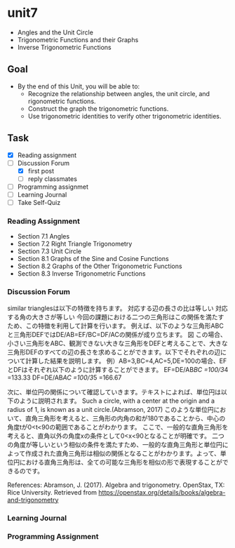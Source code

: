 # unit7

- Angles and the Unit Circle
- Trigonometric Functions and their Graphs
- Inverse Trigonometric Functions

## Goal

- By the end of this Unit, you will be able to:
  - Recognize the relationship between angles, the unit circle, and rigonometric functions.
  - Construct the graph the trigonometric functions.
  - Use trigonometric identities to verify other trigonometric identities.

## Task

- [x] Reading assignment
- [ ] Discussion Forum
  - [x] first post
  - [ ] reply classmates
- [ ] Programming assignmet
- [ ] Learning Journal
- [ ] Take Self-Quiz

### Reading Assignment

- Section 7.1 Angles
- Section 7.2 Right Triangle Trigonometry
- Section 7.3 Unit Circle
- Section 8.1 Graphs of the Sine and Cosine Functions
- Section 8.2 Graphs of the Other Trigonometric Functions
- Section 8.3 Inverse Trigonometric Functions

### Discussion Forum

similar trianglesは以下の特徴を持ちます。
  対応する辺の長さの比は等しい
  対応する角の大きさが等しい
今回の課題における二つの三角形はこの関係を満たすため、この特徴を利用して計算を行います。
例えば、以下のような三角形ABCと三角形DEFではDE/AB=EF/BC=DF/ACの関係が成り立ちます。
図
この場合、小さい三角形をABC、観測できない大きな三角形をDEFと考えることで、大きな三角形DEFのすべての辺の長さを求めることができます。以下でそれぞれの辺について計算した結果を説明します。
例）AB=3,BC=4,AC=5,DE=100の場合、EFとDFはそれぞれ以下のように計算することができます。
EF=DE/AB*BC
=100/3*4
=133.33
DF=DE/AB*AC
=100/3*5
=166.67

次に、単位円の関係について確認していきます。テキストによれば、単位円は以下のように説明されます。
Such a circle, with a center at the origin and a radius of 1, is known as a unit circle.(Abramson, 2017)
このような単位円において、直角三角形を考えると、三角形の内角の和が180であることから、中心の角度tが0<t<90の範囲であることがわかります。
ここで、一般的な直角三角形を考えると、直角以外の角度xの条件として0<x<90となることが明確です。
二つの角度が等しいという相似の条件を満たすため、一般的な直角三角形と単位円によって作成された直角三角形は相似の関係となることがわかります。よって、単位円における直角三角形は、全ての可能な三角形を相似の形で表現することができるのです。

References:
Abramson, J. (2017). Algebra and trigonometry. OpenStax, TX: Rice University. Retrieved from <https://openstax.org/details/books/algebra-and-trigonometry>

### Learning Journal

### Programming Assignment
